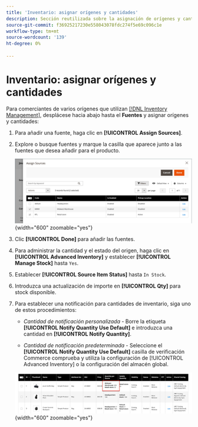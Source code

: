 ```yaml
---
title: 'Inventario: asignar orígenes y cantidades'
description: Sección reutilizada sobre la asignación de orígenes y cantidades al crear productos de catálogo.
source-git-commit: f36925217230e558043078fdc274f5e69c096c1e
workflow-type: tm+mt
source-wordcount: '139'
ht-degree: 0%

---
```


# Inventario: asignar orígenes y cantidades

Para comerciantes de varios orígenes que utilizan [[!DNL Inventory Management]](../inventory-management/introduction.md), desplácese hacia abajo hasta el **Fuentes** y asignar orígenes y cantidades:

1. Para añadir una fuente, haga clic en **[!UICONTROL Assign Sources]**.

1. Explore o busque fuentes y marque la casilla que aparece junto a las fuentes que desea añadir para el producto.

   ![Asignar orígenes al producto](../catalog/assets/inventory-product-assign-sources.png){width="600" zoomable="yes"}

1. Clic **[!UICONTROL Done]** para añadir las fuentes.

1. Para administrar la cantidad y el estado del origen, haga clic en **[!UICONTROL Advanced Inventory]** y establecer **[!UICONTROL Manage Stock]** hasta `Yes`.

1. Establecer **[!UICONTROL Source Item Status]** hasta `In Stock`.

1. Introduzca una actualización de importe en **[!UICONTROL Qty]** para stock disponible.

1. Para establecer una notificación para cantidades de inventario, siga uno de estos procedimientos:

   - _Cantidad de notificación personalizada_ - Borre la etiqueta **[!UICONTROL Notify Quantity Use Default]** e introduzca una cantidad en **[!UICONTROL Notify Quantity]**.

   - _Cantidad de notificación predeterminada_ - Seleccione el **[!UICONTROL Notify Quantity Use Default]** casilla de verificación Commerce comprueba y utiliza la configuración de [!UICONTROL Advanced Inventory] o la configuración del almacén global.

   ![Actualizar cantidades de productos por origen](../catalog/assets/inventory-product-quantity.png){width="600" zoomable="yes"}
